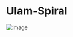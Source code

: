 ﻿# Ulam-Spiral
![image](https://user-images.githubusercontent.com/65938161/194698321-75230dae-55db-44c6-abe2-f88f9af6f607.png)
